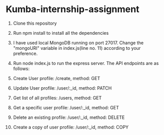 # Kumba-internship-assignment
1. Clone this repository
2. Run npm install to install all the dependencies
3. I have used local MongoDB running on port 27017. Change the "mongoURI" variable in index.js(line no. 11) according to your preference.
4. Run node index.js to run the express server.
The API endpoints are as follows:

1. Create User profile: /create, method: GET
2. Update User profile: /user/:_id, method: PATCH
3. Get list of all profiles: /users, method: GET
4. Get a specific user profile: /user/:_id, method: GET
5. Delete an existing profile: /user/:_id, method: DELETE
6. Create a copy of user profile: /user/:_id, method: COPY